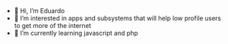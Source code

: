 - 👋 Hi, I’m Eduardo
- 👀 I’m interested in apps and subsystems that will help low profile users to get more of the internet
- 🌱 I’m currently learning javascript and php
